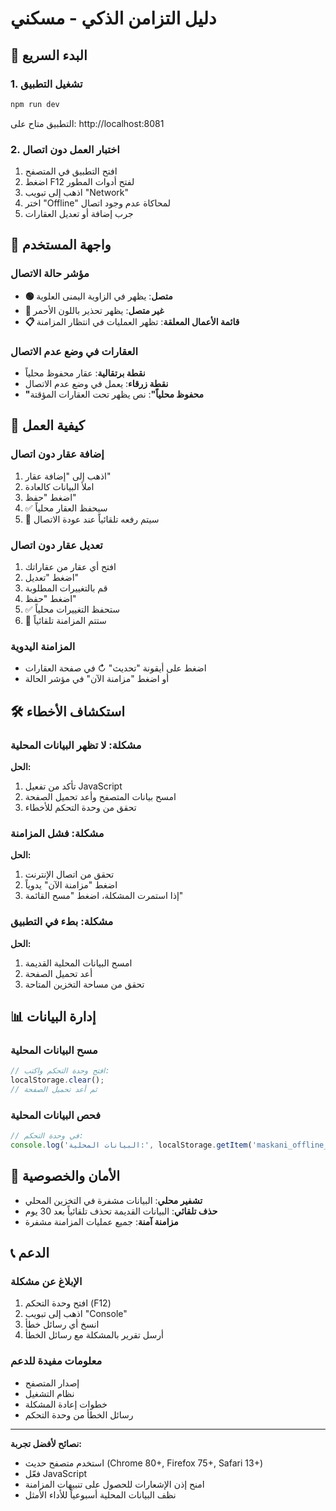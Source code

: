 # دليل التزامن الذكي - مسكني

## 🚀 البدء السريع

### 1. تشغيل التطبيق
```bash
npm run dev
```
التطبيق متاح على: http://localhost:8081

### 2. اختبار العمل دون اتصال
1. افتح التطبيق في المتصفح
2. اضغط F12 لفتح أدوات المطور
3. اذهب إلى تبويب "Network"
4. اختر "Offline" لمحاكاة عدم وجود اتصال
5. جرب إضافة أو تعديل العقارات

## 📱 واجهة المستخدم

### مؤشر حالة الاتصال
- **🟢 متصل**: يظهر في الزاوية اليمنى العلوية
- **🔴 غير متصل**: يظهر تحذير باللون الأحمر
- **📋 قائمة الأعمال المعلقة**: تظهر العمليات في انتظار المزامنة

### العقارات في وضع عدم الاتصال
- **نقطة برتقالية**: عقار محفوظ محلياً
- **نقطة زرقاء**: يعمل في وضع عدم الاتصال
- **"محفوظ محلياً"**: نص يظهر تحت العقارات المؤقتة

## 🔧 كيفية العمل

### إضافة عقار دون اتصال
1. اذهب إلى "إضافة عقار"
2. املأ البيانات كالعادة
3. اضغط "حفظ"
4. ✅ سيحفظ العقار محلياً
5. 🔄 سيتم رفعه تلقائياً عند عودة الاتصال

### تعديل عقار دون اتصال
1. افتح أي عقار من عقاراتك
2. اضغط "تعديل"
3. قم بالتغييرات المطلوبة
4. اضغط "حفظ"
5. ✅ ستحفظ التغييرات محلياً
6. 🔄 ستتم المزامنة تلقائياً

### المزامنة اليدوية
- اضغط على أيقونة "تحديث" ↻ في صفحة العقارات
- أو اضغط "مزامنة الآن" في مؤشر الحالة

## 🛠️ استكشاف الأخطاء

### مشكلة: لا تظهر البيانات المحلية
**الحل:**
1. تأكد من تفعيل JavaScript
2. امسح بيانات المتصفح وأعد تحميل الصفحة
3. تحقق من وحدة التحكم للأخطاء

### مشكلة: فشل المزامنة
**الحل:**
1. تحقق من اتصال الإنترنت
2. اضغط "مزامنة الآن" يدوياً
3. إذا استمرت المشكلة، اضغط "مسح القائمة"

### مشكلة: بطء في التطبيق
**الحل:**
1. امسح البيانات المحلية القديمة
2. أعد تحميل الصفحة
3. تحقق من مساحة التخزين المتاحة

## 📊 إدارة البيانات

### مسح البيانات المحلية
```javascript
// افتح وحدة التحكم واكتب:
localStorage.clear();
// ثم أعد تحميل الصفحة
```

### فحص البيانات المحلية
```javascript
// في وحدة التحكم:
console.log('البيانات المحلية:', localStorage.getItem('maskani_offline_actions'));
```

## 🔐 الأمان والخصوصية

- **تشفير محلي**: البيانات مشفرة في التخزين المحلي
- **حذف تلقائي**: البيانات القديمة تحذف تلقائياً بعد 30 يوم
- **مزامنة آمنة**: جميع عمليات المزامنة مشفرة

## 📞 الدعم

### الإبلاغ عن مشكلة
1. افتح وحدة التحكم (F12)
2. اذهب إلى تبويب "Console"
3. انسخ أي رسائل خطأ
4. أرسل تقرير بالمشكلة مع رسائل الخطأ

### معلومات مفيدة للدعم
- إصدار المتصفح
- نظام التشغيل
- خطوات إعادة المشكلة
- رسائل الخطأ من وحدة التحكم

---

**نصائح لأفضل تجربة:**
- استخدم متصفح حديث (Chrome 80+, Firefox 75+, Safari 13+)
- فعّل JavaScript
- امنح إذن الإشعارات للحصول على تنبيهات المزامنة
- نظف البيانات المحلية أسبوعياً للأداء الأمثل
